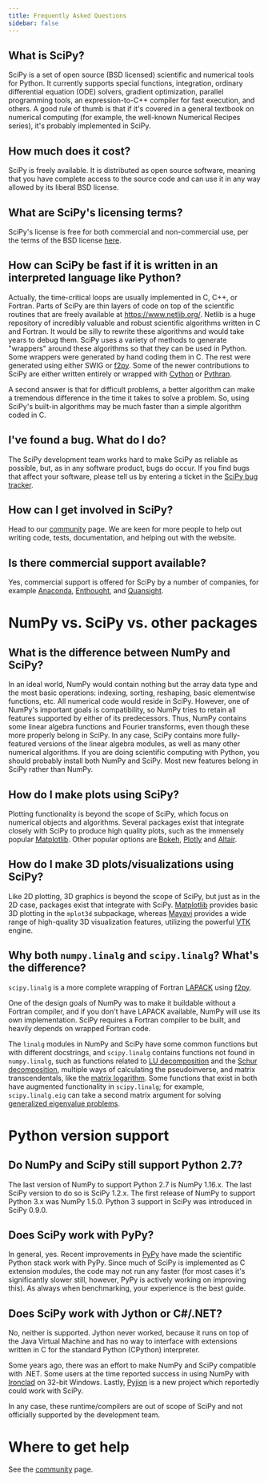 ```yaml
---
title: Frequently Asked Questions
sidebar: false
---
```


## What is SciPy?

SciPy is a set of open source (BSD licensed) scientific and numerical
tools for Python. It currently supports special functions, integration,
ordinary differential equation (ODE) solvers, gradient optimization,
parallel programming tools, an expression-to-C++ compiler for fast
execution, and others. A good rule of thumb is that if it\'s covered in
a general textbook on numerical computing (for example, the well-known
Numerical Recipes series), it\'s probably implemented in SciPy.

## How much does it cost?

SciPy is freely available. It is distributed as open source software,
meaning that you have complete access to the source code and can use it
in any way allowed by its liberal BSD license.

## What are SciPy\'s licensing terms?

SciPy\'s license is free for both commercial and non-commercial use, per
the terms of the BSD license
[here](https://github.com/scipy/scipy/blob/main/LICENSE.txt).

## How can SciPy be fast if it is written in an interpreted language like Python?

Actually, the time-critical loops are usually implemented in C, C++, or
Fortran. Parts of SciPy are thin layers of code on top of the scientific
routines that are freely available at <https://www.netlib.org/>. Netlib
is a huge repository of incredibly valuable and robust scientific
algorithms written in C and Fortran. It would be silly to rewrite these
algorithms and would take years to debug them. SciPy uses a variety of
methods to generate \"wrappers\" around these algorithms so that they
can be used in Python. Some wrappers were generated by hand coding them
in C. The rest were generated using either SWIG or
[f2py](https://www.f2py.com). Some of the newer contributions to SciPy
are either written entirely or wrapped with
[Cython](https://cython.org/) or [Pythran](https://pythran.readthedocs.io).

A second answer is that for difficult problems, a better algorithm can
make a tremendous difference in the time it takes to solve a problem.
So, using SciPy\'s built-in algorithms may be much faster than a simple
algorithm coded in C.

## I\'ve found a bug. What do I do?

The SciPy development team works hard to make SciPy as reliable as
possible, but, as in any software product, bugs do occur. If you find
bugs that affect your software, please tell us by entering a ticket in
the [SciPy bug tracker](https://github.com/scipy/scipy/issues).

## How can I get involved in SciPy?

Head to our [community](/community) page.
We are keen for more people to help out writing code,
tests, documentation, and helping out with the website.

## Is there commercial support available?

Yes, commercial support is offered for SciPy by a number of companies,
for example [Anaconda](https://www.anaconda.com),
[Enthought](https://www.enthought.com), and
[Quansight](https://www.quansight.com).

# NumPy vs. SciPy vs. other packages

## What is the difference between NumPy and SciPy?

In an ideal world, NumPy would contain nothing but the array data type
and the most basic operations: indexing, sorting, reshaping, basic
elementwise functions, etc. All numerical code would reside in SciPy.
However, one of NumPy\'s important goals is compatibility, so NumPy
tries to retain all features supported by either of its predecessors.
Thus, NumPy contains some linear algebra functions and Fourier
transforms, even though these more properly belong in SciPy. In any
case, SciPy contains more fully-featured versions of the linear algebra
modules, as well as many other numerical algorithms. If you are doing
scientific computing with Python, you should probably install both NumPy
and SciPy. Most new features belong in SciPy rather than NumPy.

## How do I make plots using SciPy?

Plotting functionality is beyond the scope of SciPy, which
focus on numerical objects and algorithms. Several packages exist that
integrate closely with SciPy to produce high quality plots,
such as the immensely popular [Matplotlib](https://matplotlib.org). Other
popular options are [Bokeh](https://bokeh.pydata.org/en/latest),
[Plotly](https://plot.ly) and [Altair](https://altair-viz.github.io).

## How do I make 3D plots/visualizations using SciPy?

Like 2D plotting, 3D graphics is beyond the scope of SciPy,
but just as in the 2D case, packages exist that integrate with SciPy.
[Matplotlib](https://matplotlib.org) provides basic 3D plotting in the
`mplot3d` subpackage, whereas
[Mayavi](https://docs.enthought.com/mayavi/mayavi/) provides a wide
range of high-quality 3D visualization features, utilizing the powerful
[VTK](https://www.vtk.org/) engine.

## Why both `numpy.linalg` and `scipy.linalg`? What\'s the difference?

`scipy.linalg` is a more complete wrapping
of Fortran [LAPACK](https://www.netlib.org/lapack/) using
[f2py](https://www.f2py.com).

One of the design goals of NumPy was to make it buildable without a
Fortran compiler, and if you don\'t have LAPACK available, NumPy will
use its own implementation. SciPy requires a Fortran compiler to be
built, and heavily depends on wrapped Fortran code.

The `linalg` modules in NumPy and SciPy
have some common functions but with different docstrings, and
`scipy.linalg` contains functions not
found in `numpy.linalg`, such as functions
related to [LU
decomposition](https://en.wikipedia.org/wiki/LU_decomposition) and the
[Schur
decomposition](https://en.wikipedia.org/wiki/Schur_decomposition),
multiple ways of calculating the pseudoinverse, and matrix
transcendentals, like the [matrix
logarithm](https://en.wikipedia.org/wiki/Logarithm_of_a_matrix). Some
functions that exist in both have augmented functionality in
`scipy.linalg`; for example,
`scipy.linalg.eig` can take a second
matrix argument for solving [generalized eigenvalue
problems](https://en.wikipedia.org/wiki/Generalized_eigenvalue_problem).

# Python version support

## Do NumPy and SciPy still support Python 2.7?

The last version of NumPy to support Python 2.7 is NumPy 1.16.x. The
last SciPy version to do so is SciPy 1.2.x. The first release of NumPy
to support Python 3.x was NumPy 1.5.0. Python 3 support in SciPy was
introduced in SciPy 0.9.0.

## Does SciPy work with PyPy?

In general, yes. Recent improvements in [PyPy](https://pypy.org) have
made the scientific Python stack work with PyPy. Since much of SciPy is
implemented as C
extension modules, the code may not run any faster (for most cases it\'s
significantly slower still, however, PyPy is actively working on
improving this). As always when benchmarking, your experience is the
best guide.

## Does SciPy work with Jython or C\#/.NET?

No, neither is supported. Jython never worked, because it runs on top of
the Java Virtual Machine and has no way to interface with extensions
written in C for the standard Python (CPython) interpreter.

Some years ago, there was an effort to make NumPy and SciPy compatible
with .NET. Some users at the time reported success in using NumPy with
[Ironclad](https://code.google.com/archive/p/ironclad) on 32-bit
Windows. Lastly, [Pyjion](https://www.trypyjion.com) is a new project which
reportedly could work with SciPy.

In any case, these runtime/compilers are out of scope of SciPy and not
officially supported by the development team.

# Where to get help

See the [community](/community) page.
